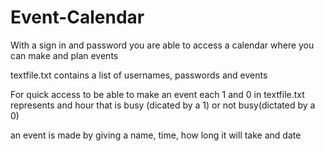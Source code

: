 # Event-Calendar
With a sign in and password you are able to access a calendar where you can make and plan events


textfile.txt
contains a list of usernames, passwords and events

For quick access to be able to make an event each 1 and 0 in textfile.txt represents and hour that is busy (dicated by a 1) or not busy(dictated by a 0)

an event is made by giving a name, time, how long it will take and date
